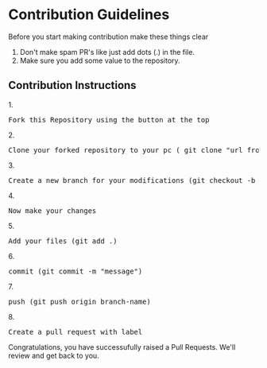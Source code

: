 <h1> Contribution Guidelines</h1>

Before you start making contribution make these things clear 

1) Don't make spam PR's like just add dots (.) in the file.
2) Make sure you add some value to the repository.


<h2>Contribution Instructions</h2>
 1.
<div align="left">
    <pre>Fork this Repository using the button at the top</pre>
</div>
2.
<div align="left">
    <pre>Clone your forked repository to your pc ( git clone "url from clone option.")</pre>
</div>
3.
<div align="left">
    <pre>Create a new branch for your modifications (git checkout -b branch-name)</pre>
</div>
4. 
<div align="left">
  <pre>Now make your changes</pre>
</div>
5.
<div align="left">
    <pre>Add your files (git add .)</pre>
</div>
6.
<div align="left">
    <pre>commit (git commit -m "message")</pre>
</div>
7.
<div align="left">
    <pre>push (git push origin branch-name)</pre>
</div>
8.
<div align="left">
    <pre>Create a pull request with label</pre>
</div>

Congratulations, you have successufully raised a Pull Requests. We'll review and get back to you.
